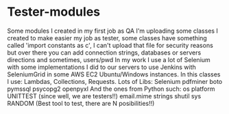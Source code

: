 # Tester-modules
Some modules I created in my first job as QA
I'm uploading some classes I created to make easier my job as tester, some classes have something called
'import constants as c', I can't upload that file for security reasons but over there you can add connection strings, databases or servers directions and sometimes, users/pwd
In my work I use a lot of Selenium with some implementations I did to our servers to use Jenkins with SeleniumGrid in some AWS EC2 Ubuntu/Windows instances.
In this classes I use:
  Lambdas, Collections, Requests.
  Lots of Libs:
    Selenium
    pdfminer
    boto
    pymssql
    psycopg2
    openpyxl
  And the ones from Python such:
    os
    platform
    UNITTEST (since well, we are testers!!)
    email.mime
    strings
    shutil
    sys
    RANDOM (Best tool to test, there are N posibilities!!)
    
    
  
  
